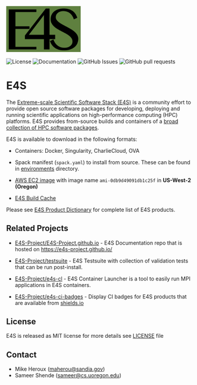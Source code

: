 <img src="https://github.com/E4S-Project/e4s/blob/master/logos/E4S-dark-green.png" width="200" alt="E4S"> 

![License](https://img.shields.io/github/license/E4S-Project/e4s)
![Documentation](https://readthedocs.org/projects/e4s/badge/?version=latest)
![GitHub Issues](https://img.shields.io/github/issues/E4S-Project/e4s.svg) 
![GitHub pull requests](https://img.shields.io/github/issues-pr/E4S-Project/e4s)

# E4S

The [Extreme-scale Scientific Software Stack (E4S)](https://e4s-project.github.io/) is a community effort to provide open source 
software packages for developing, deploying and running scientific applications on high-performance
computing (HPC) platforms. E4S provides from-source builds and containers of a 
[broad collection of HPC software packages](https://e4s-project.github.io/Resources/ProductInfo.html).

E4S is available to download in the following formats:

  - Containers: Docker, Singularity, CharlieCloud, OVA
  
  - Spack manifest (`spack.yaml`) to install from source. These can be found in [environments](https://github.com/E4S-Project/e4s/tree/master/environments) directory.
  
  - [AWS EC2 image](http://aws.amazon.com/) with image name `ami-0db9d49091db1c25f` in **US-West-2 (Oregon)**
 
  - [E4S Build Cache](https://oaciss.uoregon.edu/e4s/inventory.html)


Please see [E4S Product Dictionary](https://github.com/E4S-Project/e4s/blob/master/E4S_Products.md) for complete list of E4S products. 

## Related Projects

- [E4S-Project/E4S-Project.github.io](https://github.com/E4S-Project/E4S-Project.github.io) - E4S Documentation repo that is hosted on https://e4s-project.github.io/

- [E4S-Project/testsuite](https://github.com/E4S-Project/testsuite) - E4S Testsuite with collection of validation tests that can be run post-install.

- [E4S-Project/e4s-cl](https://github.com/E4S-Project/e4s-cl) - E4S Container Launcher is a tool to easily run MPI applications in E4S containers. 

- [E4S-Project/e4s-ci-badges](https://github.com/E4S-Project/e4s-ci-badges) - Display CI badges for E4S products that are available from [shields.io](https://shields.io/) 

## License

E4S is released as MIT license for more details see [LICENSE](https://github.com/E4S-Project/e4s/blob/master/LICENSE) file

## Contact

 - Mike Heroux (maherou@sandia.gov)
 - Sameer Shende (sameer@cs.uoregon.edu)
 
